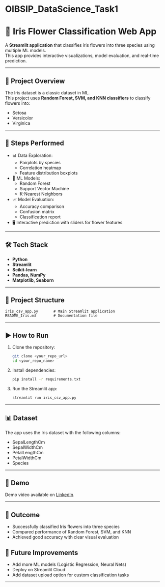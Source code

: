 # OIBSIP_DataScience_Task1

# 🌸 Iris Flower Classification Web App

A **Streamlit application** that classifies iris flowers into three species using multiple ML models.  
This app provides interactive visualizations, model evaluation, and real-time prediction.  

---

## 📌 Project Overview
The Iris dataset is a classic dataset in ML.  
This project uses **Random Forest, SVM, and KNN classifiers** to classify flowers into:  
- Setosa  
- Versicolor  
- Virginica  

---

## 🔹 Steps Performed
- 📊 Data Exploration:
  - Pairplots by species
  - Correlation heatmap
  - Feature distribution boxplots
- 🤖 ML Models:
  - Random Forest
  - Support Vector Machine
  - K-Nearest Neighbors
- 📈 Model Evaluation:
  - Accuracy comparison
  - Confusion matrix
  - Classification report
- 🖥️ Interactive prediction with sliders for flower features  

---

## 🛠️ Tech Stack
- **Python**
- **Streamlit**
- **Scikit-learn**
- **Pandas, NumPy**
- **Matplotlib, Seaborn**

---

## 📂 Project Structure
```
iris_csv_app.py       # Main Streamlit application
README_Iris.md        # Documentation file
```

---

## ▶️ How to Run
1. Clone the repository:
   ```bash
   git clone <your_repo_url>
   cd <your_repo_name>
   ```

2. Install dependencies:
   ```bash
   pip install -r requirements.txt
   ```

3. Run the Streamlit app:
   ```bash
   streamlit run iris_csv_app.py
   ```

---

## 📊 Dataset
The app uses the Iris dataset with the following columns:  
- SepalLengthCm  
- SepalWidthCm  
- PetalLengthCm  
- PetalWidthCm  
- Species  

---

## 🎯 Demo
Demo video available on [LinkedIn](https://www.linkedin.com/posts/k-duraimurugan-4b83b2307_oasisinfobyte-internship-machinelearning-activity-7366536735276605441-iZ8V?utm_source=share&utm_medium=member_desktop&rcm=ACoAAE4w30wBf7N4SVn0jOy8x7aXPJZdKpuYXAs).
  
---

## 🎯 Outcome
- Successfully classified Iris flowers into three species
- Compared performance of Random Forest, SVM, and KNN
- Achieved good accuracy with clear visual evaluation

## 📌 Future Improvements
- Add more ML models (Logistic Regression, Neural Nets)  
- Deploy on Streamlit Cloud  
- Add dataset upload option for custom classification tasks  

---

